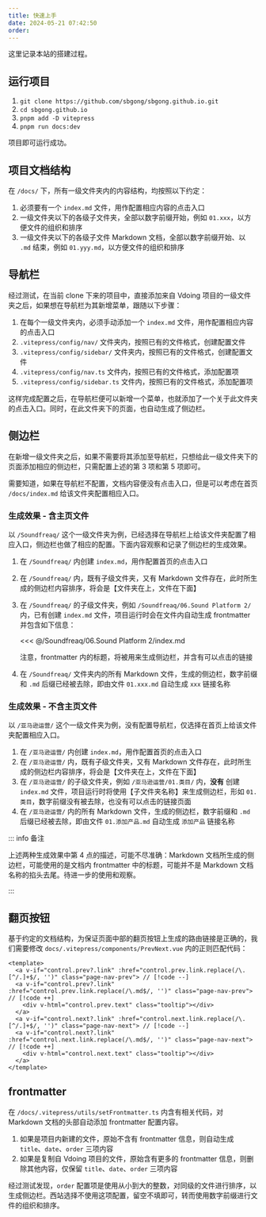 ```yaml
---
title: 快速上手
date: 2024-05-21 07:42:50
order:
---
```


这里记录本站的搭建过程。

## 运行项目

1. `git clone https://github.com/sbgong/sbgong.github.io.git`
2. `cd sbgong.github.io`
3. `pnpm add -D vitepress`
4. `pnpm run docs:dev`

项目即可运行成功。

## 项目文档结构

在 `/docs/` 下，所有一级文件夹内的内容结构，均按照以下约定：

1. 必须要有一个 `index.md` 文件，用作配置相应内容的点击入口
2. 一级文件夹以下的各级子文件夹，全部以数字前缀开始，例如 `01.xxx`，以方便文件的组织和排序
3. 一级文件夹以下的各级子文件 Markdown 文档，全部以数字前缀开始、以 `.md` 结束，例如 `01.yyy.md`，以方便文件的组织和排序

## 导航栏

经过测试，在当前 clone 下来的项目中，直接添加来自 Vdoing 项目的一级文件夹之后，如果想在导航栏为其新增菜单，跟随以下步骤：

1. 在每个一级文件夹内，必须手动添加一个 `index.md` 文件，用作配置相应内容的点击入口
2. `.vitepress/config/nav/` 文件夹内，按照已有的文件格式，创建配置文件
3. `.vitepress/config/sidebar/` 文件夹内，按照已有的文件格式，创建配置文件
4. `.vitepress/config/nav.ts` 文件内，按照已有的文件格式，添加配置项
5. `.vitepress/config/sidebar.ts` 文件内，按照已有的文件格式，添加配置项

这样完成配置之后，在导航栏便可以新增一个菜单，也就添加了一个关于此文件夹的点击入口。同时，在此文件夹下的页面，也自动生成了侧边栏。

## 侧边栏

在新增一级文件夹之后，如果不需要将其添加至导航栏，只想给此一级文件夹下的页面添加相应的侧边栏，只需配置上述的第 3 项和第 5 项即可。

需要知道，如果在导航栏不配置，文档内容便没有点击入口，但是可以考虑在首页 `/docs/index.md` 给该文件夹配置相应入口。

### 生成效果 - 含主页文件

以 `/Soundfreaq/` 这个一级文件夹为例，已经选择在导航栏上给该文件夹配置了相应入口，侧边栏也做了相应的配置。下面内容观察和记录了侧边栏的生成效果。

1. 在 `/Soundfreaq/` 内创建 `index.md`，用作配置首页的点击入口
2. 在 `/Soundfreaq/` 内，既有子级文件夹，又有 Markdown 文件存在，此时所生成的侧边栏内容排序，将会是【文件夹在上，文件在下面】
3. 在 `/Soundfreaq/` 的子级文件夹，例如 `/Soundfreaq/06.Sound Platform 2/` 内，已有创建 `index.md` 文件，项目运行时会在文件内自动生成 frontmatter 并包含如下信息：

   <<< @/Soundfreaq/06.Sound Platform 2/index.md

   注意，frontmatter 内的标题，将被用来生成侧边栏，并含有可以点击的链接

4. 在 `/Soundfreaq/` 文件夹内的所有 Markdown 文件，生成的侧边栏，数字前缀和 `.md` 后缀已经被去除，即由文件 `01.xxx.md` 自动生成 `xxx` 链接名称

### 生成效果 - 不含主页文件

以 `/亚马逊运营/` 这个一级文件夹为例，没有配置导航栏，仅选择在首页上给该文件夹配置相应入口。

1. 在 `/亚马逊运营/` 内创建 `index.md`，用作配置首页的点击入口
2. 在 `/亚马逊运营/` 内，既有子级文件夹，又有 Markdown 文件存在，此时所生成的侧边栏内容排序，将会是【文件夹在上，文件在下面】
3. 在 `/亚马逊运营/` 的子级文件夹，例如 `/亚马逊运营/01.类目/` 内，**没有** 创建 `index.md` 文件，项目运行时将使用【子文件夹名称】来生成侧边栏，形如 `01.类目`，数字前缀没有被去除，也没有可以点击的链接页面
4. 在 `/亚马逊运营/` 内的所有 Markdown 文件，生成的侧边栏，数字前缀和 `.md` 后缀已经被去除，即由文件 `01.添加产品.md` 自动生成 `添加产品` 链接名称

::: info 备注

上述两种生成效果中第 4 点的描述，可能不尽准确：Markdown 文档所生成的侧边栏，可能使用的是文档内 frontmatter 中的标题，可能并不是 Markdown 文档名称的掐头去尾。待进一步的使用和观察。

:::

## 翻页按钮

基于约定的文档结构，为保证页面中部的翻页按钮上生成的路由链接是正确的，我们需要修改 `docs/.vitepress/components/PrevNext.vue` 内的正则匹配代码：

```vue
<template>
  <a v-if="control.prev?.link" :href="control.prev.link.replace(/\.[^/.]+$/, '')" class="page-nav-prev"> // [!code --]
  <a v-if="control.prev?.link" :href="control.prev.link.replace(/\.md$/, '')" class="page-nav-prev"> // [!code ++]
    <div v-html="control.prev.text" class="tooltip"></div>
  </a>
  <a v-if="control.next?.link" :href="control.next.link.replace(/\.[^/.]+$/, '')" class="page-nav-next"> // [!code --]
  <a v-if="control.next?.link" :href="control.next.link.replace(/\.md$/, '')" class="page-nav-next"> // [!code ++]
    <div v-html="control.next.text" class="tooltip"></div>
  </a>
</template>
```

## frontmatter

在 `/docs/.vitepress/utils/setFrontmatter.ts` 内含有相关代码，对 Markdown 文档的头部自动添加 frontmatter 配置内容。

1. 如果是项目内新建的文件，原始不含有 frontmatter 信息，则自动生成 `title`、`date`、`order` 三项内容
2. 如果是复制自 Vdoing 项目的文件，原始含有更多的 frontmatter 信息，则删除其他内容，仅保留 `title`、`date`、`order` 三项内容

经过测试发现，`order` 配置项是使用从小到大的整数，对同级的文件进行排序，以生成侧边栏。西站选择不使用这项配置，留空不填即可，转而使用数字前缀进行文件的组织和排序。
